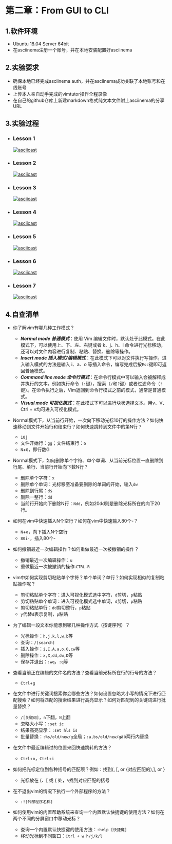 # 第二章：From GUI to CLI

## 1.软件环境
- Ubuntu 18.04 Server 64bit
- 在asciinema注册一个账号，并在本地安装配置好asciinema

## 2.实验要求
- 确保本地已经完成asciinema auth，并在asciinema成功关联了本地账号和在线账号
- 上传本人亲自动手完成的vimtutor操作全程录像
- 在自己的github仓库上新建markdown格式纯文本文件附上asciinema的分享URL

## 3.实验过程

- ### Lesson 1
  [![asciicast](https://asciinema.org/a/jL9rM9IrEor8Mnj2cHk9nXkjF.svg)](https://asciinema.org/a/jL9rM9IrEor8Mnj2cHk9nXkjF)

- ### Lesson 2
  [![asciicast](https://asciinema.org/a/FeAQFHnd3TGycFioG79TLI4ph.svg)](https://asciinema.org/a/FeAQFHnd3TGycFioG79TLI4ph)

- ### Lesson 3
  [![asciicast](https://asciinema.org/a/AGvvR8pcjKijv8Ik7ooIn8NRd.svg)](https://asciinema.org/a/AGvvR8pcjKijv8Ik7ooIn8NRd)

- ### Lesson 4
  [![asciicast](https://asciinema.org/a/bWve0P2h77p61i1tLGN1fP62A.svg)](https://asciinema.org/a/bWve0P2h77p61i1tLGN1fP62A)

- ### Lesson 5
  [![asciicast](https://asciinema.org/a/8JbRfd4IB7PipevMGhQXoLA54.svg)](https://asciinema.org/a/8JbRfd4IB7PipevMGhQXoLA54)

- ### Lesson 6
  [![asciicast](https://asciinema.org/a/Q2k399QWNjNsxGztd7kKYU9Ec.svg)](https://asciinema.org/a/Q2k399QWNjNsxGztd7kKYU9Ec)

- ### Lesson 7
  [![asciicast](https://asciinema.org/a/hiqg2ZmGCA8nkFNdskUoEvTAS.svg)](https://asciinema.org/a/hiqg2ZmGCA8nkFNdskUoEvTAS)


## 4.自查清单
- 你了解vim有哪几种工作模式？
    - ***Normal mode 普通模式***：使用 Vim 编辑文件时，默认处于此模式。在此模式下，可以使用上、下、左、右键或者 k、j、h、l 命令进行光标移动，还可以对文件内容进行复制、粘贴、替换、删除等操作。
    - ***Insert mode 插入模式/编辑模式***：在此模式下可以对文件执行写操作。进入输入模式的方法是输入 i、a、o 等插入命令，编写完成后按`Esc`键即可返回普通模式。
    - ***Command line mode 命令行模式***：在命令行模式中可以输入会被解释成并执行的文本。例如执行命令（`:`键），搜索（`/`和`?`键）或者过滤命令（`!`键）。在命令执行之后，Vim返回到命令行模式之前的模式，通常是普通模式。
    - ***Visual mode 可视化模式***：在此模式下可以进行块状选择文本。用v、V、Ctrl + v均可进入可视化模式。

- Normal模式下，从当前行开始，一次向下移动光标10行的操作方法？如何快速移动到文件开始行和结束行？如何快速跳转到文件中的第N行？
    - `10j`
    - 文件开始行：`gg`；文件结束行：`G`
    - `N`+`G`，即行数G

- Normal模式下，如何删除单个字符、单个单词、从当前光标位置一直删除到行尾、单行、当前行开始向下数N行？
    - 删除单个字符：`x`
    - 删除单个单词：光标移至准备要删除的单词的开始，输入`dw`
    - 删除到行尾：`d$`
    - 删除一整行：`dd`
    - 当前行开始向下删除N行：`Ndd`，例如20dd则是删除光标所在的向下20行。

- 如何在vim中快速插入N个空行？如何在vim中快速输入80个-？
    - `N`+`o`，向下插入N个空行
    - `80i-`，插入80个-

- 如何撤销最近一次编辑操作？如何重做最近一次被撤销的操作？
    - 撤销最近一次编辑操作：`u`
    - 重做最近一次被撤销的操作:`CTRL-R`

- vim中如何实现剪切粘贴单个字符？单个单词？单行？如何实现相似的复制粘贴操作呢？
    - 剪切粘贴单个字符：进入可视化模式选中字符，`d`剪切，`p`粘贴
    - 剪切粘贴单个单词：进入可视化模式选中单词，`d`剪切，`p`粘贴
    - 剪切粘贴单行：`dd`剪切整行，`p`粘贴
    - `y`代替`d`表示复制，`p`粘贴

- 为了编辑一段文本你能想到哪几种操作方式（按键序列）？
    - 光标操作：`h,j,k,l,w,b`等
    - 查询：`/[search]`
    - 插入操作：`i,I,A,a,o,O,cw`等
    - 删除操作：`x,X,dd,dw,D`等
    - 保存并退出：`:wq`，`:q`等

- 查看当前正在编辑的文件名的方法？查看当前光标所在行的行号的方法？
    - `Ctrl`+`g`

- 在文件中进行关键词搜索你会哪些方法？如何设置忽略大小写的情况下进行匹配搜索？如何将匹配的搜索结果进行高亮显示？如何对匹配到的关键词进行批量替换？
    - `/[关键词]`，`n`下翻，`N`上翻
    - 忽略大小写：`:set ic`
    - 结果高亮显示：`:set hls is`
    - 批量替换：`:%s/old/new/g`全局；`:a,bs/old/new/g`ab两行内替换

- 在文件中最近编辑过的位置来回快速跳转的方法？
    - `Ctrl`+`o`，`Ctrl`+`i`

- 如何把光标定位到各种括号的匹配项？例如：找到(, [, or {对应匹配的),], or }
    - 光标放在 (、[ 或 { 处，`%`找到对应匹配的括号

- 在不退出vim的情况下执行一个外部程序的方法？
    - `:![外部程序名称]`

- 如何使用vim的内置帮助系统来查询一个内置默认快捷键的使用方法？如何在两个不同的分屏窗口中移动光标？
    - 查询一个内置默认快捷键的使用方法：`:help [快捷键]`
    - 移动光标到不同窗口：`Ctrl + w h/j/k/l`